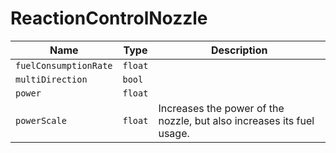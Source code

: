 # ReactionControlNozzle


|Name|Type|Description|
|--|--|--|
|`fuelConsumptionRate`|`float`||
|`multiDirection`|`bool`||
|`power`|`float`||
|`powerScale`|`float`|Increases the power of the nozzle, but also increases its fuel usage.|


